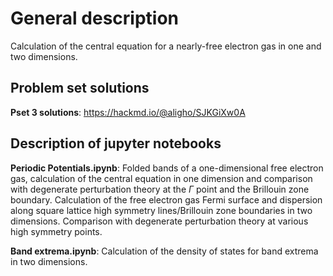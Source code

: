 # General description 
Calculation of the central equation for a nearly-free electron gas in one and two dimensions. 

## Problem set solutions
**Pset 3 solutions**:  https://hackmd.io/@aligho/SJKGiXw0A 

## Description of jupyter notebooks 

  **Periodic Potentials.ipynb**: Folded bands of a one-dimensional free electron gas, calculation of the central equation in one dimension and comparison with degenerate perturbation theory 
  at the $\Gamma$ point and the Brillouin zone boundary. Calculation of the free electron gas Fermi surface and dispersion along square lattice high symmetry lines/Brillouin zone 
  boundaries in two dimensions. Comparison with degenerate perturbation theory at various high symmetry points.

  **Band extrema.ipynb**: Calculation of the density of states for band extrema in two dimensions. 
